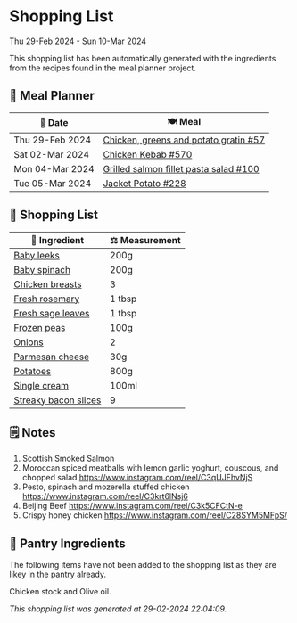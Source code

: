 # Shopping List

Thu 29-Feb 2024 - Sun 10-Mar 2024

This shopping list has been automatically generated with the ingredients from the recipes found in the meal planner project.

## 📅 Meal Planner

|📅 Date| 🍽️ Meal|
|----|----|
|Thu 29-Feb 2024|[Chicken, greens and potato gratin #57](https://github.com/jcallaghan/The-Cookbook/issues/57)|
|Sat 02-Mar 2024|[Chicken Kebab #570](https://github.com/jcallaghan/The-Cookbook/issues/570)|
|Mon 04-Mar 2024|[Grilled salmon fillet pasta salad #100](https://github.com/jcallaghan/The-Cookbook/issues/100)|
|Tue 05-Mar 2024|[Jacket Potato #228](https://github.com/jcallaghan/The-Cookbook/issues/228)|

## 🛒 Shopping List

| 🍌 Ingredient| ⚖️ Measurement|
|----------|-----------|
|[Baby leeks](https://www.sainsburys.co.uk/gol-ui/SearchResults/Baby%20leeks)|200g|
|[Baby spinach](https://www.sainsburys.co.uk/gol-ui/SearchResults/Baby%20spinach)|200g|
|[Chicken breasts](https://www.sainsburys.co.uk/gol-ui/SearchResults/Chicken%20breasts)|3|
|[Fresh rosemary](https://www.sainsburys.co.uk/gol-ui/SearchResults/Fresh%20rosemary)|1 tbsp|
|[Fresh sage leaves](https://www.sainsburys.co.uk/gol-ui/SearchResults/Fresh%20sage%20leaves)|1 tbsp|
|[Frozen peas](https://www.sainsburys.co.uk/gol-ui/SearchResults/Frozen%20peas)|100g|
|[Onions](https://www.sainsburys.co.uk/gol-ui/SearchResults/Onions)|2|
|[Parmesan cheese](https://www.sainsburys.co.uk/gol-ui/SearchResults/Parmesan%20cheese)|30g|
|[Potatoes](https://www.sainsburys.co.uk/gol-ui/SearchResults/Potatoes)|800g|
|[Single cream](https://www.sainsburys.co.uk/gol-ui/SearchResults/Single%20cream)|100ml|
|[Streaky bacon slices](https://www.sainsburys.co.uk/gol-ui/SearchResults/Streaky%20bacon%20slices)|9|

## 🗒️ Notes

1. Scottish Smoked Salmon
1. Moroccan spiced meatballs with lemon garlic yoghurt, couscous, and chopped salad https://www.instagram.com/reel/C3qUJFhvNjS
1. Pesto, spinach and mozerella stuffed chicken https://www.instagram.com/reel/C3krt6lNsj6
1. Beijing Beef 
https://www.instagram.com/reel/C3k5CFCtN-e
1. Crispy honey chicken https://www.instagram.com/reel/C28SYM5MFpS/

## 🏪 Pantry Ingredients

The following items have not been added to the shopping list as they are likey in the pantry already.

Chicken stock and Olive oil.


_This shopping list was generated at 29-02-2024 22:04:09._